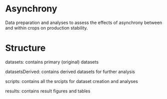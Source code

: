 # Asynchrony 
Data preparation and analyses to assess the effects of asynchrony between and within crops on production stability.

# Structure
datasets: contains primary (original) datasets

datasetsDerived: contains derived datasets for further analysis

scripts: contains all the srcipts for dataset creation and analyses

results: contains result figures and tables 

